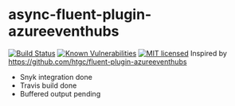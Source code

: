 # async-fluent-plugin-azureeventhubs

[![Build Status](https://travis-ci.com/sio2k/async-fluent-plugin-azureeventhubs-.svg?branch=master)](https://travis-ci.com/sio2k/async-fluent-plugin-azureeventhubs-)
[![Known Vulnerabilities](https://snyk.io/test/github/sio2k/async-fluent-plugin-azureeventhubs-/badge.svg?targetFile=Gemfile.lock)](https://snyk.io/test/github/sio2k/async-fluent-plugin-azureeventhubs-?targetFile=Gemfile.lock)
[![MIT licensed](https://img.shields.io/badge/license-MIT-blue.svg)](https://github.com/sio2k/async-fluent-plugin-azureeventhubs-/blob/master/LICENSE)
Inspired by https://github.com/htgc/fluent-plugin-azureeventhubs

- Snyk integration done
- Travis build done
- Buffered output pending
